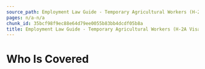 ```yaml
---
source_path: Employment Law Guide - Temporary Agricultural Workers (H-2A Visas).md
pages: n/a-n/a
chunk_id: 35bcf98f9ec88e64d79ee0055b83bb4dcdf05b8a
title: Employment Law Guide - Temporary Agricultural Workers (H-2A Visas)
---
```

# Who Is Covered
